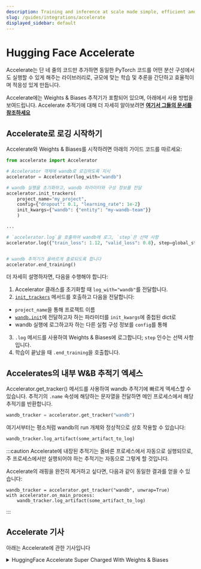 ```yaml
---
description: Training and inference at scale made simple, efficient and adaptable
slug: /guides/integrations/accelerate
displayed_sidebar: default
---
```


# Hugging Face Accelerate

Accelerate는 단 네 줄의 코드만 추가하면 동일한 PyTorch 코드를 어떤 분산 구성에서도 실행할 수 있게 해주는 라이브러리로, 규모에 맞는 학습 및 추론을 간단하고 효율적이며 적응성 있게 만듭니다.

Accelerate에는 Weights & Biases 추적기가 포함되어 있으며, 아래에서 사용 방법을 보여드립니다. Accelerate 추적기에 대해 더 자세히 알아보려면 **[여기서 그들의 문서를 참조하세요](https://huggingface.co/docs/accelerate/main/en/usage_guides/tracking)**

## Accelerate로 로깅 시작하기

Accelerate와 Weights & Biases를 시작하려면 아래의 가이드 코드를 따르세요:

```python
from accelerate import Accelerator

# Accelerator 객체에 wandb로 로깅하도록 지시
accelerator = Accelerator(log_with="wandb")

# wandb 실행을 초기화하고, wandb 파라미터와 구성 정보를 전달
accelerator.init_trackers(
    project_name="my_project", 
    config={"dropout": 0.1, "learning_rate": 1e-2}
    init_kwargs={"wandb": {"entity": "my-wandb-team"}}
    )

...

# `accelerator.log`을 호출하여 wandb에 로그, `step`은 선택 사항
accelerator.log({"train_loss": 1.12, "valid_loss": 0.8}, step=global_step)


# wandb 추적기가 올바르게 종료되도록 합니다
accelerator.end_training()
```

더 자세히 설명하자면, 다음을 수행해야 합니다:
1. Accelerator 클래스를 초기화할 때 `log_with="wandb"`를 전달합니다.
2. [`init_trackers`](https://huggingface.co/docs/accelerate/main/en/package_reference/accelerator#accelerate.Accelerator.init_trackers) 메서드를 호출하고 다음을 전달합니다:
- `project_name`을 통해 프로젝트 이름
- [`wandb.init`](https://docs.wandb.ai/ref/python/init)에 전달하고자 하는 파라미터를 `init_kwargs`에 중첩된 dict로
- wandb 실행에 로그하고자 하는 다른 실험 구성 정보를 `config`를 통해
3. `.log` 메서드를 사용하여 Weights & Biases에 로그합니다; `step` 인수는 선택 사항입니다.
4. 학습이 끝났을 때 `.end_training`을 호출합니다.

## Accelerates의 내부 W&B 추적기 엑세스

Accelerator.get_tracker() 메서드를 사용하여 wandb 추적기에 빠르게 엑세스할 수 있습니다. 추적기의 `.name` 속성에 해당하는 문자열을 전달하면 메인 프로세스에서 해당 추적기를 반환합니다.

```python
wandb_tracker = accelerator.get_tracker("wandb")

```
여기서부터는 평소처럼 wandb의 run 개체와 정상적으로 상호 작용할 수 있습니다:

```python
wandb_tracker.log_artifact(some_artifact_to_log)
```

:::caution
Accelerate에 내장된 추적기는 올바른 프로세스에서 자동으로 실행되므로, 주 프로세스에서만 실행되어야 하는 추적기는 자동으로 그렇게 할 것입니다.

Accelerate의 래핑을 완전히 제거하고 싶다면, 다음과 같이 동일한 결과를 얻을 수 있습니다:

```
wandb_tracker = accelerator.get_tracker("wandb", unwrap=True)
with accelerator.on_main_process:
    wandb_tracker.log_artifact(some_artifact_to_log)
```
:::

## Accelerate 기사
아래는 Accelerate에 관한 기사입니다

<details>

<summary>HuggingFace Accelerate Super Charged With Weights & Biases</summary>

* 이 기사에서는 HuggingFace Accelerate가 제공하는 것과 분산 학습 및 평가를 수행하는 것이 얼마나 간단한지, 그리고 Weights & Biases에 결과를 로깅하는 방법을 살펴보겠습니다.

전체 리포트를 [여기서](https://wandb.ai/gladiator/HF%20Accelerate%20+%20W&B/reports/Hugging-Face-Accelerate-Super-Charged-with-Weights-Biases--VmlldzoyNzk3MDUx?utm_source=docs&utm_medium=docs&utm_campaign=accelerate-docs) 읽어보세요.
</details>